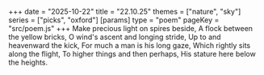 +++
date = "2025-10-22"
title = "22.10.25"
themes = ["nature", "sky"]
series = ["picks", "oxford"]
[params]
  type = "poem"
  pageKey = "src/poem.js"
+++
Make precious light on spires beside,
A flock between the yellow bricks,
O wind's ascent and longing stride,
Up to and heavenward the kick,
For much a man is his long gaze,
Which rightly sits along the flight,
To higher things and then perhaps,
His stature here below the heights.
